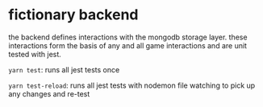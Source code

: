 # fictionary backend

the backend defines interactions with the mongodb storage layer. these interactions form
the basis of any and all game interactions and are unit tested with jest.

```yarn test```: runs all jest tests once

```yarn test-reload```: runs all jest tests with nodemon file watching to pick up any changes and re-test

